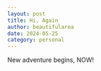 ```yaml
---
layout: post
title: Hi, Again
author: beautifularea
date: 2024-05-25
category: personal
---
```


New adventure begins, NOW!